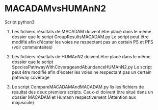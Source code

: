 # MACADAMvsHUMAnN2
Script python3

1) Les fichiers résultats de MACADAM doivent être placé dans le même dossier que le script GroupResultsMACADAM.py
Le script peut être modifié afin d'écater les voies ne respectant pas un certain PS et PFS (voir commentaires)

2) Les fichiers résultats de HUMAnN2 doivent être placé dans le même dossier que le script SpeciesPathwayWithCoverageandAbundanceHUMAnN2.py
Le script peut être modifié afin d'écater les voies ne respectant pas un certain pathway coverage

3) Le script CompareMACADAMAndMACADAM.py lis les fichiers de résultat des deux premiers scripts. Ceux-ci doivent être situé dans un dossier MACADAM et Humann respectivement (Attention aux majuscule)
